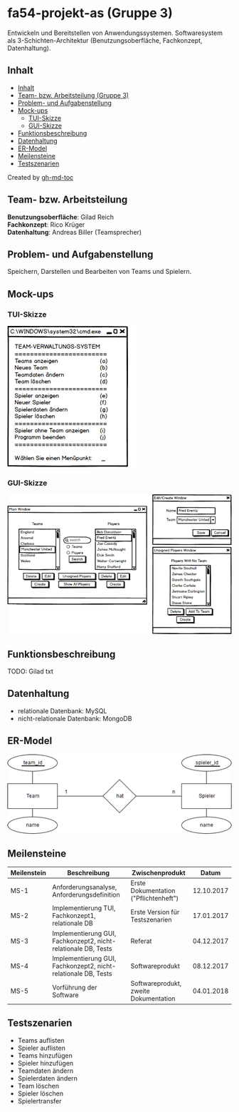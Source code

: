 # fa54-projekt-as (Gruppe 3)

Entwickeln und Bereitstellen von Anwendungssystemen. Softwaresystem als 3-Schichten-Architektur (Benutzungsoberfläche, Fachkonzept, Datenhaltung).

## Inhalt

* [Inhalt](#inhalt)
* [Team\- bzw\. Arbeitsteilung (Gruppe 3)](#team--bzw-arbeitsteilung-gruppe-3)
* [Problem\- und Aufgabenstellung](#problem--und-aufgabenstellung)
* [Mock\-ups](#mock-ups)
  * [TUI\-Skizze](#tui-skizze)
  * [GUI\-Skizze](#gui-skizze)
* [Funktionsbeschreibung](#funktionsbeschreibung)
* [Datenhaltung](#datenhaltung)
* [ER\-Model](#er-model)
* [Meilensteine](#meilensteine)
* [Testszenarien](#testszenarien)


Created by [gh-md-toc](https://github.com/ekalinin/github-markdown-toc.go)

## Team- bzw. Arbeitsteilung

**Benutzungsoberfläche**: Gilad Reich  
**Fachkonzept**: Rico Krüger  
**Datenhaltung**: Andreas Biller (Teamsprecher)  

## Problem- und Aufgabenstellung

Speichern, Darstellen und Bearbeiten von Teams und Spielern.

## Mock-ups

### TUI-Skizze

![Text User Interface](/pictures/TUI_Mockup.png)

### GUI-Skizze

![Text User Interface](/pictures/GUI_Mockup.png)

## Funktionsbeschreibung

TODO: Gilad txt

## Datenhaltung

- relationale Datenbank: MySQL
- nicht-relationale Datenbank: MongoDB

## ER-Model

![Entity Relationship Model](/pictures/ER_Model.png)

## Meilensteine

**Meilenstein** | **Beschreibung** | **Zwischenprodukt** | **Datum**
--- | --- | --- | --- 
MS-1 | Anforderungsanalyse, Anforderungsdefinition | Erste Dokumentation ("Pflichtenheft") | 12.10.2017
MS-2 | Implementierung TUI, Fachkonzept1, relationale DB | Erste Version für Testszenarien | 17.01.2017
MS-3 | Implementierung GUI, Fachkonzept2, nicht-relationale DB, Tests | Referat | 04.12.2017
MS-4 | Implementierung GUI, Fachkonzept2, nicht-relationale DB, Tests | Softwareprodukt | 08.12.2017
MS-5 | Vorführung der Software | Softwareprodukt, zweite Dokumentation | 04.01.2018

## Testszenarien

- Teams auflisten
- Spieler auflisten
- Teams hinzufügen
- Spieler hinzufügen
- Teamdaten ändern
- Spielerdaten ändern
- Team löschen
- Spieler löschen
- Spielertransfer

